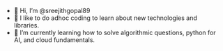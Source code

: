 - 👋 Hi, I’m @sreejithgopal89
- 👀 I like to do adhoc coding to learn about new technologies and libraries.
- 🌱 I’m currently learning how to solve algorithmic questions, python for AI, and cloud fundamentals.

<!---
sreejithgopal89/sreejithgopal89 is a ✨ special ✨ repository because its `README.md` (this file) appears on your GitHub profile.
You can click the Preview link to take a look at your changes.
--->
